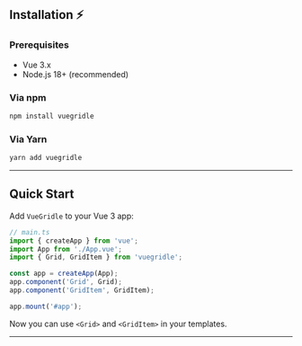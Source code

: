 ## Installation ⚡

### Prerequisites
- Vue 3.x
- Node.js 18+ (recommended)

### Via npm
```bash
npm install vuegridle
```

### Via Yarn
```bash
yarn add vuegridle
```

---

## Quick Start

Add `VueGridle` to your Vue 3 app:

```ts
// main.ts
import { createApp } from 'vue';
import App from './App.vue';
import { Grid, GridItem } from 'vuegridle';

const app = createApp(App);
app.component('Grid', Grid);
app.component('GridItem', GridItem);

app.mount('#app');
```

Now you can use `<Grid>` and `<GridItem>` in your templates.

---